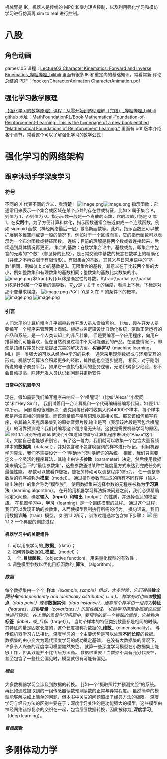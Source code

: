 机械臂是 IK，机器人是传统的 MPC 和零力矩点控制，以及利用强化学习和模仿学习进行仿真再 sim to real 进行控制。
# 八股
## 角色动画
games105 课程：[Lecture03 Character Kinematics: Forward and Inverse Kinematics_哔哩哔哩_bilibili](https://www.bilibili.com/video/BV1GG4y1p7fF?p=3&vd_source=32aee7e160efdea3b1422dda7cc2726a)
里面有很多 IK 和重定向的基础知识，常看常新
评论总结的 PDF：[foocker/CharacterAnimation](https://github.com/foocker/CharacterAnimation)
[CharacterAnimation.pdf](https://www.yuque.com/attachments/yuque/0/2024/pdf/39264174/1718609713267-62d61d0b-5216-47a9-bbfb-403a6a33edac.pdf)
## 强化学习数学原理
[【强化学习的数学原理】课程：从零开始到透彻理解（完结）_哔哩哔哩_bilibili](https://www.bilibili.com/video/BV1sd4y167NS/?spm_id_from=333.999.0.0&vd_source=288648f5b920459d12ebbcfd2da00a19)
github 地址：[MathFoundationRL/Book-Mathematical-Foundation-of-Reinforcement-Learning: This is the homepage of a new book entitled "Mathematical Foundations of Reinforcement Learning."](https://github.com/MathFoundationRL/Book-Mathematical-Foundation-of-Reinforcement-Learning)
里面有 pdf 版本介绍各个章节，常看这个可以了解强化学习的数学公式！

# 强化学习的网络架构
## 跟李沐动手学深度学习
### 符号
不同的 X 代表不同的含义，看清楚！
![image.png](https://cdn.nlark.com/yuque/0/2024/png/39264174/1719241657456-718a5e51-a09f-4183-a1fb-7467f1bdc58c.png#averageHue=%23262525&clientId=ue83b6c8d-b443-4&from=paste&height=269&id=u6ae62c43&originHeight=269&originWidth=346&originalType=binary&ratio=1&rotation=0&showTitle=false&size=16925&status=done&style=none&taskId=u0deaa2ae-1dc8-41df-a82e-33667c6d3f9&title=&width=346)![image.png](https://cdn.nlark.com/yuque/0/2024/png/39264174/1719241669809-86aaf0f3-36b3-41ec-8ab6-49f1910895f5.png#averageHue=%23292827&clientId=ue83b6c8d-b443-4&from=paste&height=300&id=uf6e84036&originHeight=300&originWidth=440&originalType=binary&ratio=1&rotation=0&showTitle=false&size=33076&status=done&style=none&taskId=ud81412af-dca6-4d48-803f-d7c47a02073&title=&width=440)
指示函数：它通常用来表示一个集合或区域在某个点处的存在性或特征，比如 x 属于集合 A，则值为 1，否则值为 0。指示函数一般是一个离散的函数，它的取值只能是 0 或 1。在**实践**中，为了方便计算和优化，指示函数通常会被近似成一个连续函数，例如 sigmoid 函数（神经网络最后一层）或高斯函数等。此外，指示函数还可以被扩展到多维空间或更一般的情况下，例如对于一个区域而言，它的指示函数可以表示为一个布尔函数或特征函数。
连结：目前的理解是将两个数或者连接起来，后续遇到具体情况再更正。
集合的基数：在数学集合论中，基数或势，即集合中包含的元素的“个数”（参见势的比较），是日常交流中基数的概念在数学上的精确化（并使之不再受限于有限情形）。有限集合的基数，其意义与日常用语中的“基数”相同，例如{a,b,c}的基数是3。无限集合的基数，其意义在于比较两个集的大小，例如整数集和有理数集的基数相同；整数集的基数比实数集的小。
![image.png](https://cdn.nlark.com/yuque/0/2024/png/39264174/1719241681587-fc868e49-a839-4c80-9dca-3b99bc76d1ee.png#averageHue=%23292827&clientId=ue83b6c8d-b443-4&from=paste&height=500&id=ua65d5f8d&originHeight=500&originWidth=302&originalType=binary&ratio=1&rotation=0&showTitle=false&size=35567&status=done&style=none&taskId=u86132ddb-dbbf-4321-ba22-52d04614138&title=&width=302)
$\frac{dy}{dx}$是确定性的导数，$\frac{\partial y}{\partial x}$是针对某一个变量的偏导数，$\nabla_{\mathbf{x}} y$是 y 关于 x 的梯度，看清上下标，下标是对那个变量求梯度。
![image.png](https://cdn.nlark.com/yuque/0/2024/png/39264174/1719241692797-adb9c07f-dd63-4745-88e6-5e262df76cd9.png#averageHue=%23292827&clientId=ue83b6c8d-b443-4&from=paste&height=224&id=u8d40f307&originHeight=224&originWidth=394&originalType=binary&ratio=1&rotation=0&showTitle=false&size=25419&status=done&style=none&taskId=u2833ee52-09f9-4151-8dd8-894a8ac7d04&title=&width=394)
$P(X \mid Y)$是 X 在 Y 的条件下的概率。
![image.png](https://cdn.nlark.com/yuque/0/2024/png/39264174/1719241708825-fabf10cf-3f8c-422e-9cd5-8c6eefddfba8.png#averageHue=%232a2929&clientId=ue83b6c8d-b443-4&from=paste&height=450&id=u5f025f36&originHeight=450&originWidth=549&originalType=binary&ratio=1&rotation=0&showTitle=false&size=70830&status=done&style=none&taskId=u97818e7a-6049-456e-9a55-e817cb53e73&title=&width=549)
![image.png](https://cdn.nlark.com/yuque/0/2024/png/39264174/1719241717410-1dbb97f7-ad8b-4347-b691-7d7ee0074814.png#averageHue=%23292521&clientId=ue83b6c8d-b443-4&from=paste&height=91&id=ub4a17deb&originHeight=91&originWidth=205&originalType=binary&ratio=1&rotation=0&showTitle=false&size=4494&status=done&style=none&taskId=ucdea1483-f282-49f0-a1cc-a4b120a67f9&title=&width=205)
### 引言
人们常用的计算机程序几乎都是软件开发人员从零编写的。 比如，现在开发人员要编写一个程序来管理网上商城。根据业务逻辑设计自动化系统，驱动正常运行的产品和系统，是一个人类认知上的非凡壮举。
但是要编写一个应用程序，向用户推荐他们可能喜欢，但在自然浏览过程中不太可能遇到的产品。在这些情况下，即使是顶级程序员也无法提出完美的解决方案。_**机器学习**_（machine learning，ML）是一类强大的可以从经验中学习的技术。 通常采用观测数据或与环境交互的形式，机器学习算法会积累更多的经验，其性能也会逐步提高。 相反，对于刚刚所说的电子商务平台，如果它一直执行相同的业务逻辑，无论积累多少经验，都不会自动提高，除非开发人员认识到问题并更新软件
#### 日常中的机器学习
现在，假如需要我们编写程序来响应一个“唤醒词”（比如“Alexa”“小爱同学”和“Hey Siri”）。 我们试着用一台计算机和一个代码编辑器编写代码，如 图1.1.1中所示。 问题看似很难解决：麦克风每秒钟将收集大约44000个样本，每个样本都是声波振幅的测量值。而该测量值与唤醒词难以直接关联。那又该如何编写程序，令其输入麦克风采集到的原始音频片段,输出是否（表示该片段是否包含唤醒词）的可靠预测呢？我们对编写这个程序毫无头绪，这就是需要机器学习的原因。
![](https://cdn.nlark.com/yuque/0/2024/svg/39264174/1719243013957-9ca0c7b7-f0e9-4bdd-9f65-185d773c332a.svg#clientId=ue83b6c8d-b443-4&from=paste&id=u1b0575e5&originHeight=65&originWidth=385&originalType=url&ratio=1&rotation=0&showTitle=false&status=done&style=none&taskId=uf1029b49-1fc2-4b1f-b79e-fe8d644aeed&title=)
图1.1.1 识别唤醒词
即使我们不知道如何编写计算机程序来识别“Alexa”这个词，大脑自己也能够识别它。 有了这一能力，我们就可以收集一个包含大量音频样本的**数据集**（dataset），并对包含和不包含唤醒词的样本进行标记。 利用机器学习算法，我们不需要设计一个“明确地”识别唤醒词的系统。 相反，我们只需要定义一个灵活的程序算法，其输出由许多**参数**（parameter）决定，然后使用数据集来确定当下的“最佳参数集”，这些参数通过某种性能度量方式来达到完成任务的最佳性能。
参数可以被看作旋钮，旋钮的转动可以调整程序的行为。 任一调整参数后的程序被称为**模型**（model）。 通过操作参数而生成的所有不同程序（输入-输出映射）的集合称为“模型族”。 使用数据集来选择参数的元程序被称为**学习算法**（learning algorithm）。
在开始用机器学习算法解决问题之前，我们必须精确地定义问题，确定**输入 **（input）和**输出**（output）的性质，并选择合适的模型族。
在机器学习中，**学习**（learning）是一个训练模型的过程。 通过这个过程，我们可以发现正确的参数集，从而使模型强制执行所需的行为。 换句话说，我们用数据**训练**（train）模型。 如图1.1.2所示，训练过程通常包含如下步骤：
![](https://cdn.nlark.com/yuque/0/2024/svg/39264174/1719243592983-8993ec79-51dd-4085-9b94-3e9203a4ddfb.svg#clientId=ue83b6c8d-b443-4&from=paste&id=u2bac8d25&originHeight=127&originWidth=396&originalType=url&ratio=1&rotation=0&showTitle=false&status=done&style=none&taskId=u0f184ce4-4abd-4f90-bbeb-8c2d828c7e5&title=)
图1.1.2 一个典型的训练过程
#### 机器学习中的关键组件

1. 可以用来学习的_**数据**_（data）；
2. 如何转换数据的_**模型**_（model）；
3. 一个_**目标函数**_（objective function），用来量化模型的有效性；
4. 调整模型参数以优化目标函数的_**算法**_（algorithm）。
##### 数据
每个数据集由一个个_**样本**_（example, sample）组成，大多时候，它们遵循**独立同分布**(independently and identically distributed, i.i.d.)。 样本有时也叫做_**数据点**_（data point）或者_**数据实例**_（data instance），通常每个样本由一组称为_**特征**_（features，或_**协变量**_（covariates））的属性组成。 机器学习模型会根据这些属性进行预测。 在上面的监督学习问题中，要预测的是一个特殊的属性，它被称为_**标签**_（label，或_目标_（target））。
当每个样本的特征类别数量都是相同的时候，其特征向量是固定长度的，这个长度被称为数据的_**维数**_（dimensionality）。
 与传统机器学习方法相比，深度学习的一个主要优势是可以处理**不同长度**的数据。
 数据集的由小变大为现代深度学习的成功奠定基础。 在没有大数据集的情况下，许多令人兴奋的深度学习模型黯然失色。 就算一些深度学习模型在小数据集上能够工作，但其效能并不比传统方法高。
数据很重要！当数据不具有充分代表性，甚至包含了一些社会偏见时，模型就很有可能有偏见。
##### 模型
大多数机器学习会涉及到数据的转换。 比如一个“摄取照片并预测笑脸”的系统。再比如通过摄取到的一组传感器读数预测读数的正常与异常程度。 虽然简单的模型能够解决如上简单的问题，但本书中关注的问题超出了经典方法的极限。 深度学习与经典方法的区别主要在于：深度学习关注的是功能强大的模型，这些模型由神经网络错综复杂的交织在一起，包含层层数据转换，因此被称为_**深度学习**_（deep learning）。
##### 目标函数

# 多刚体动力学

